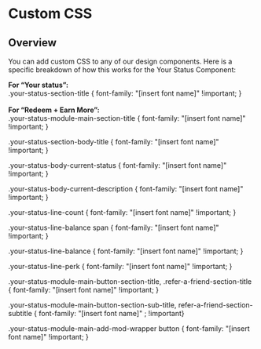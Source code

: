 # Custom CSS

## **Overview**

You can add custom CSS to any of our design components. Here is a specific breakdown of how this works for the Your Status Component:



**For “Your status”:**\
.your-status-section-title { font-family: "\[insert font name]" !important; }\
\
**For “Redeem + Earn More”:**\
.your-status-module-main-section-title { font-family: "\[insert font name]" !important; }

.your-status-section-body-title { font-family: "\[insert font name]" !important; }

.your-status-body-current-status { font-family: "\[insert font name]" !important; }

.your-status-body-current-description { font-family: "\[insert font name]" !important; }

.your-status-line-count { font-family: "\[insert font name]" !important; }

.your-status-line-balance span  { font-family: "\[insert font name]" !important; }

.your-status-line-balance { font-family: "\[insert font name]" !important; }

.your-status-line-perk { font-family: "\[insert font name]" !important; }

.your-status-module-main-button-section-title, .refer-a-friend-section-title { font-family: "\[insert font name]" !important; }

.your-status-module-main-button-section-sub-title, refer-a-friend-section-subtitle { font-family: "\[insert font name]" ; !important}

.your-status-module-main-add-mod-wrapper button { font-family: "\[insert font name]" !important; }







